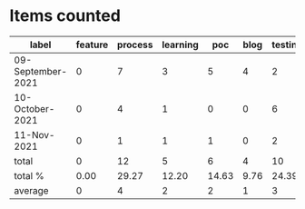 # Items counted
label | feature | process | learning | poc | blog | testing | devops
---|---|---|---|---|---|---|---
09-September-2021 | 0 | 7 | 3 | 5 | 4 | 2 | 1
10-October-2021 | 0 | 4 | 1 | 0 | 0 | 6 | 3
11-Nov-2021 | 0 | 1 | 1 | 1 | 0 | 2 | 0
total | 0 | 12 | 5 | 6 | 4 | 10 | 4
total % | 0.00 | 29.27 | 12.20 | 14.63 | 9.76 | 24.39 | 9.76
average | 0 | 4 | 2 | 2 | 1 | 3 | 1
